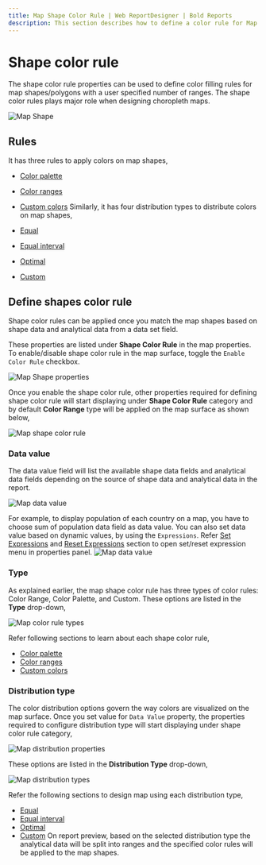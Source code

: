 ```yaml
---
title: Map Shape Color Rule | Web ReportDesigner | Bold Reports
description: This section describes how to define a color rule for Map Report Item with the Bold Report Designer.
---
```


# Shape color rule

The shape color rule properties can be used to define color filling rules for map shapes/polygons with a user specified number of ranges. The shape color rules plays major role when designing choropleth maps.

![Map Shape](/static/assets/on-premise/images/report-designer/report-items/map/shape-settings/sketch.png '#width=385px')

## Rules

It has three rules to apply colors on map shapes,

* [Color palette](./../../../report-items/map/color-palette-shape-rule/)
* [Color ranges](./../../../report-items/map/color-range-shape-rule/)
* [Custom colors](./../../../report-items/map/custom-color-shape-rule/)
Similarly, it has four distribution types to distribute colors on map shapes,

* [Equal](./../../../report-items/map/equal-distribution-shape-rule/)
* [Equal interval](./../../../report-items/map/equal-interval-shape-rule/)
* [Optimal](./../../../report-items/map/optimal-distribution-shape-rule/)
* [Custom](./../../../report-items/map/custom-distribution-shape-rule/)

## Define shapes color rule

Shape color rules can be applied once you match the map shapes based on shape data and analytical data from a data set field.

These properties are listed under **Shape Color Rule** in the map properties. To enable/disable shape color rule in the map surface, toggle the `Enable Color Rule` checkbox.

![Map Shape properties](/static/assets/on-premise/images/report-designer/report-items/map/shape-color-rule/initial.png '#width=550px')

Once you enable the shape color rule, other properties required for defining shape color rule will start displaying under **Shape Color Rule** category and by default **Color Range** type will be applied on the map surface as shown below,

![Map shape color rule](/static/assets/on-premise/images/report-designer/report-items/map/shape-color-rule/enable-color-rule.png)

### Data value

The data value field will list the available shape data fields and analytical data fields depending on the source of shape data and analytical data in the report.

![Map data value](/static/assets/on-premise/images/report-designer/report-items/map/shape-color-rule/data-value.png '#width=355px')

For example, to display population of each country on a map, you have to choose sum of population data field as data value. You can also set data value based on dynamic values, by using the `Expressions`. Refer [Set Expressions](./../../../compose-report/properties-panel/#set-expression) and [Reset Expressions](./../../../compose-report/properties-panel/#reset-expression) section to open set/reset expression menu in properties panel.
![Map data value](/static/assets/on-premise/images/report-designer/report-items/map/shape-color-rule/data-value-expression.png '#width=355px')

### Type

As explained earlier, the map shape color rule has three types of color rules: Color Range, Color Palette, and Custom. These options are listed in the **Type** drop-down,

![Map color rule types](/static/assets/on-premise/images/report-designer/report-items/map/shape-color-rule/types.png '#width=355px')

Refer following sections to learn about each shape color rule,

* [Color palette](./../../../report-items/map/color-palette-shape-rule/)
* [Color ranges](./../../../report-items/map/color-range-shape-rule/)
* [Custom colors](./../../../report-items/map/custom-color-shape-rule/)

### Distribution type

The color distribution options govern the way colors are visualized on the map surface. Once you set value for `Data Value` property, the properties required to configure distribution type will start displaying under shape color rule category,

![Map distribution properties](/static/assets/on-premise/images/report-designer/report-items/map/shape-color-rule/distribution-properties.png '#width=355px')

These options are listed in the **Distribution Type** drop-down,

![Map distribution types](/static/assets/on-premise/images/report-designer/report-items/map/shape-color-rule/distribution-types.png '#width=355px')

Refer the following sections to design map using each distribution type,

* [Equal](./../../../report-items/map/equal-distribution-shape-rule/)
* [Equal interval](./../../../report-items/map/equal-interval-shape-rule/)
* [Optimal](./../../../report-items/map/optimal-distribution-shape-rule/)
* [Custom](./../../../report-items/map/custom-distribution-shape-rule/)
On report preview, based on the selected distribution type the analytical data will be split into ranges and the specified color rules will be applied to the map shapes.